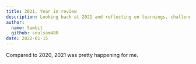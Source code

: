 ```yaml
---
title: 2021, Year in review
description: Looking back at 2021 and reflecting on learnings, challenges, achievements.
author:
  name: Sambit
  github: soulsam480
date: 2022-01-15
---
```

Compared to 2020, 2021 was pretty happening for me.